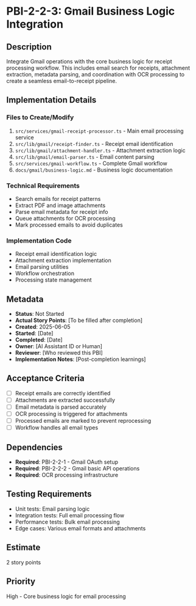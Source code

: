 # PBI-2-2-3: Gmail Business Logic Integration

## Description

Integrate Gmail operations with the core business logic for receipt processing workflow. This includes email search for
receipts, attachment extraction, metadata parsing, and coordination with OCR processing to create a seamless
email-to-receipt pipeline.

## Implementation Details

### Files to Create/Modify

1. `src/services/gmail-receipt-processor.ts` - Main email processing service
2. `src/lib/gmail/receipt-finder.ts` - Receipt email identification
3. `src/lib/gmail/attachment-handler.ts` - Attachment extraction logic
4. `src/lib/gmail/email-parser.ts` - Email content parsing
5. `src/services/gmail-workflow.ts` - Complete Gmail workflow
6. `docs/gmail/business-logic.md` - Business logic documentation

### Technical Requirements

- Search emails for receipt patterns
- Extract PDF and image attachments
- Parse email metadata for receipt info
- Queue attachments for OCR processing
- Mark processed emails to avoid duplicates

### Implementation Code

- Receipt email identification logic
- Attachment extraction implementation
- Email parsing utilities
- Workflow orchestration
- Processing state management

## Metadata

- **Status**: Not Started
- **Actual Story Points**: [To be filled after completion]
- **Created**: 2025-06-05
- **Started**: [Date]
- **Completed**: [Date]
- **Owner**: [AI Assistant ID or Human]
- **Reviewer**: [Who reviewed this PBI]
- **Implementation Notes**: [Post-completion learnings]

## Acceptance Criteria

- [ ] Receipt emails are correctly identified
- [ ] Attachments are extracted successfully
- [ ] Email metadata is parsed accurately
- [ ] OCR processing is triggered for attachments
- [ ] Processed emails are marked to prevent reprocessing
- [ ] Workflow handles all email types

## Dependencies

- **Required**: PBI-2-2-1 - Gmail OAuth setup
- **Required**: PBI-2-2-2 - Gmail basic API operations
- **Required**: OCR processing infrastructure

## Testing Requirements

- Unit tests: Email parsing logic
- Integration tests: Full email processing flow
- Performance tests: Bulk email processing
- Edge cases: Various email formats and attachments

## Estimate

2 story points

## Priority

High - Core business logic for email processing
